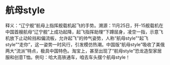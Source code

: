 # 航母style

释义：“辽宁舰”航母上指挥舰载机起飞的手势。溯源：11月25日，歼-15舰载机在中国首艘航母“辽宁舰”上成功起降，起飞指挥助理“下蹲屈身，凌空一指，示意飞机放下止动轮挡和偏流板，允许起飞”的帅气姿势，人称“航母style”“起飞style”“走你”，这一姿势一时风行，引发模仿热潮。中国版“航母style”吸收了美俄两大“流派”特点，极具中国特色。淘宝上，甚至出现了“航母style”恐龙造型家居服和创意T恤。例句：哈大高铁通车，咱去车头摆个航母style！